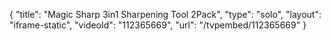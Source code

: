 {
    "title": "Magic Sharp 3in1 Sharpening Tool 2Pack",
    "type": "solo",
    "layout": "iframe-static",
    "videoId": "112365669",
    "url": "\/tvpembed\/112365669"
}